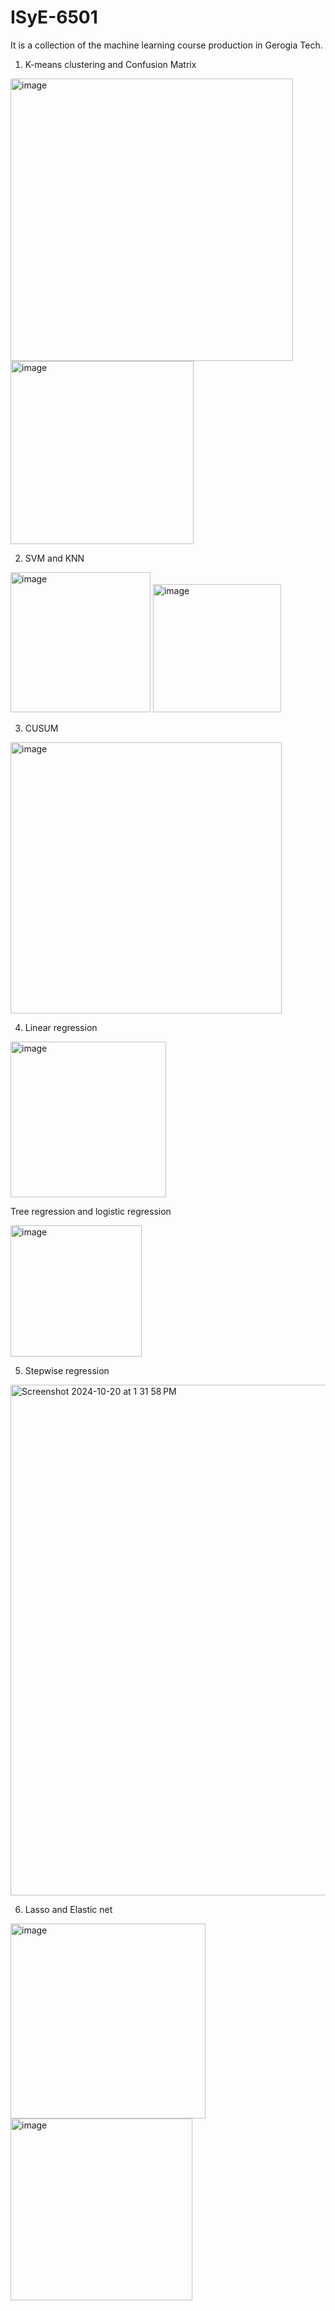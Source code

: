 # ISyE-6501
It is a collection of the machine learning course production in Gerogia Tech.

1. K-means clustering and Confusion Matrix

<img width="452" alt="image" src="https://github.com/user-attachments/assets/69bc5955-591b-41bd-bfd7-d20702c8c5d7">
<img width="293" alt="image" src="https://github.com/user-attachments/assets/4659288b-0c41-4098-8e31-83e95e9fefe4">

2. SVM and KNN
<img width="224" alt="image" src="https://github.com/user-attachments/assets/62c5dbb1-9f9d-4056-b433-840220aabeca">
<img width="205" alt="image" src="https://github.com/user-attachments/assets/66c9553d-6cf6-4d84-ab56-0ff5b21e0f87">

3. CUSUM
<img width="434" alt="image" src="https://github.com/user-attachments/assets/12890b3e-28b3-41a1-855a-9895ac1c323a">

4. Linear regression
<img width="249" alt="image" src="https://github.com/user-attachments/assets/acb08894-b279-4f6c-9346-5f026c0e0480">

Tree regression and logistic regression

<img width="210" alt="image" src="https://github.com/user-attachments/assets/e1240837-1012-4e2f-81ce-303dcad2ccfd">

5. Stepwise regression
<img width="817" alt="Screenshot 2024-10-20 at 1 31 58 PM" src="https://github.com/user-attachments/assets/48533658-b23d-4fef-9ea2-5ffa8a1349cc">

6. Lasso and Elastic net
<img width="312" alt="image" src="https://github.com/user-attachments/assets/4f915f1c-11d1-42c3-b87e-b4a9ae81c8ef">
<img width="291" alt="image" src="https://github.com/user-attachments/assets/f5f8186f-686f-4780-8f71-f993114fee17">
